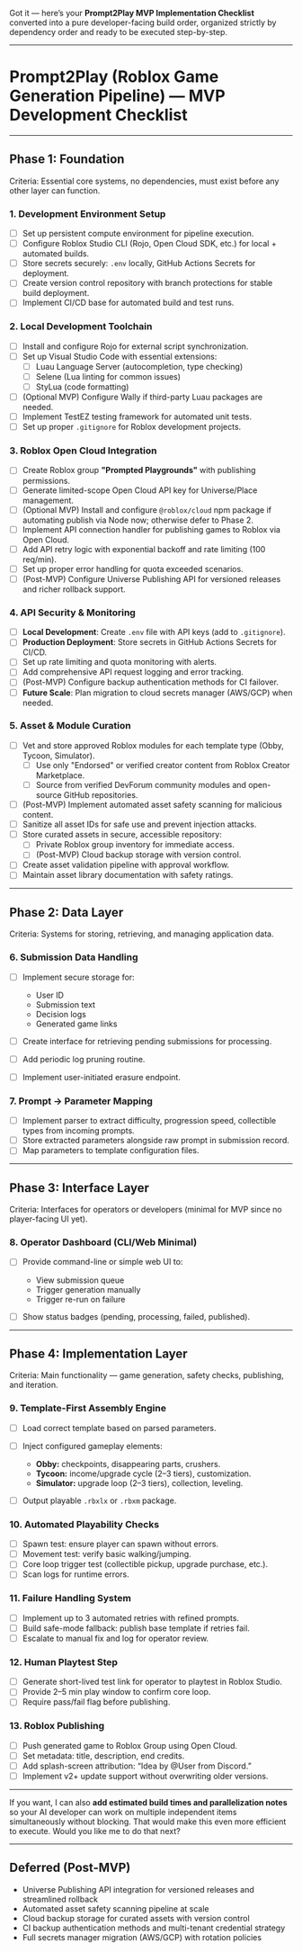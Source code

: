 Got it — here’s your **Prompt2Play MVP Implementation Checklist** converted into a pure developer-facing build order, organized strictly by dependency order and ready to be executed step-by-step.

---

# Prompt2Play (Roblox Game Generation Pipeline) — MVP Development Checklist

---

## **Phase 1: Foundation**

Criteria: Essential core systems, no dependencies, must exist before any other layer can function.

### **1. Development Environment Setup**

* [ ] Set up persistent compute environment for pipeline execution.
* [ ] Configure Roblox Studio CLI (Rojo, Open Cloud SDK, etc.) for local + automated builds.
* [ ] Store secrets securely: `.env` locally, GitHub Actions Secrets for deployment.
* [ ] Create version control repository with branch protections for stable build deployment.
* [ ] Implement CI/CD base for automated build and test runs.

### **2. Local Development Toolchain**

* [ ] Install and configure Rojo for external script synchronization.
* [ ] Set up Visual Studio Code with essential extensions:
  * [ ] Luau Language Server (autocompletion, type checking)
  * [ ] Selene (Lua linting for common issues)
  * [ ] StyLua (code formatting)
* [ ] (Optional MVP) Configure Wally if third-party Luau packages are needed.
* [ ] Implement TestEZ testing framework for automated unit tests.
* [ ] Set up proper `.gitignore` for Roblox development projects.

### **3. Roblox Open Cloud Integration**

* [ ] Create Roblox group **"Prompted Playgrounds"** with publishing permissions.
* [ ] Generate limited-scope Open Cloud API key for Universe/Place management.
* [ ] (Optional MVP) Install and configure `@roblox/cloud` npm package if automating publish via Node now; otherwise defer to Phase 2.
* [ ] Implement API connection handler for publishing games to Roblox via Open Cloud.
* [ ] Add API retry logic with exponential backoff and rate limiting (100 req/min).
* [ ] Set up proper error handling for quota exceeded scenarios.
* [ ] (Post-MVP) Configure Universe Publishing API for versioned releases and richer rollback support.

### **4. API Security & Monitoring**

* [ ] **Local Development**: Create `.env` file with API keys (add to `.gitignore`).
* [ ] **Production Deployment**: Store secrets in GitHub Actions Secrets for CI/CD.
* [ ] Set up rate limiting and quota monitoring with alerts.
* [ ] Add comprehensive API request logging and error tracking.
* [ ] (Post-MVP) Configure backup authentication methods for CI failover.
* [ ] **Future Scale**: Plan migration to cloud secrets manager (AWS/GCP) when needed.

### **5. Asset & Module Curation**

* [ ] Vet and store approved Roblox modules for each template type (Obby, Tycoon, Simulator).
  * [ ] Use only "Endorsed" or verified creator content from Roblox Creator Marketplace.
  * [ ] Source from verified DevForum community modules and open-source GitHub repositories.
* [ ] (Post-MVP) Implement automated asset safety scanning for malicious content.
* [ ] Sanitize all asset IDs for safe use and prevent injection attacks.
* [ ] Store curated assets in secure, accessible repository:
  * [ ] Private Roblox group inventory for immediate access.
  * [ ] (Post-MVP) Cloud backup storage with version control.
* [ ] Create asset validation pipeline with approval workflow.
* [ ] Maintain asset library documentation with safety ratings.

---

## **Phase 2: Data Layer**

Criteria: Systems for storing, retrieving, and managing application data.

### **6. Submission Data Handling**

* [ ] Implement secure storage for:

  * User ID
  * Submission text
  * Decision logs
  * Generated game links
* [ ] Create interface for retrieving pending submissions for processing.
* [ ] Add periodic log pruning routine.
* [ ] Implement user-initiated erasure endpoint.

### **7. Prompt → Parameter Mapping**

* [ ] Implement parser to extract difficulty, progression speed, collectible types from incoming prompts.
* [ ] Store extracted parameters alongside raw prompt in submission record.
* [ ] Map parameters to template configuration files.

---

## **Phase 3: Interface Layer**

Criteria: Interfaces for operators or developers (minimal for MVP since no player-facing UI yet).

### **8. Operator Dashboard (CLI/Web Minimal)**

* [ ] Provide command-line or simple web UI to:

  * View submission queue
  * Trigger generation manually
  * Trigger re-run on failure
* [ ] Show status badges (pending, processing, failed, published).

---

## **Phase 4: Implementation Layer**

Criteria: Main functionality — game generation, safety checks, publishing, and iteration.

### **9. Template-First Assembly Engine**

* [ ] Load correct template based on parsed parameters.
* [ ] Inject configured gameplay elements:

  * **Obby:** checkpoints, disappearing parts, crushers.
  * **Tycoon:** income/upgrade cycle (2–3 tiers), customization.
  * **Simulator:** upgrade loop (2–3 tiers), collection, leveling.
* [ ] Output playable `.rbxlx` or `.rbxm` package.

### **10. Automated Playability Checks**

* [ ] Spawn test: ensure player can spawn without errors.
* [ ] Movement test: verify basic walking/jumping.
* [ ] Core loop trigger test (collectible pickup, upgrade purchase, etc.).
* [ ] Scan logs for runtime errors.

### **11. Failure Handling System**

* [ ] Implement up to 3 automated retries with refined prompts.
* [ ] Build safe-mode fallback: publish base template if retries fail.
* [ ] Escalate to manual fix and log for operator review.

### **12. Human Playtest Step**

* [ ] Generate short-lived test link for operator to playtest in Roblox Studio.
* [ ] Provide 2–5 min play window to confirm core loop.
* [ ] Require pass/fail flag before publishing.

### **13. Roblox Publishing**

* [ ] Push generated game to Roblox Group using Open Cloud.
* [ ] Set metadata: title, description, end credits.
* [ ] Add splash-screen attribution: “Idea by @User from Discord.”
* [ ] Implement v2+ update support without overwriting older versions.

---

If you want, I can also **add estimated build times and parallelization notes** so your AI developer can work on multiple independent items simultaneously without blocking. That would make this even more efficient to execute. Would you like me to do that next?

---

## Deferred (Post-MVP)

- Universe Publishing API integration for versioned releases and streamlined rollback
- Automated asset safety scanning pipeline at scale
- Cloud backup storage for curated assets with version control
- CI backup authentication methods and multi-tenant credential strategy
- Full secrets manager migration (AWS/GCP) with rotation policies
